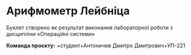 # Арифмометр Лейбніца
Буклет створено як результат виконання лабораторної роботи з дисципліни
«Операційні системи»

**Команда проєкту:**
+студент+Антоничев Дмитро Дмитрович+УП-221
